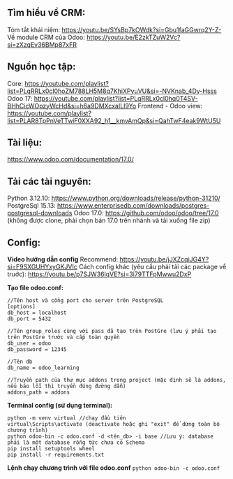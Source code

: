 ## Tìm hiểu về CRM:

Tóm tắt khái niệm: https://youtu.be/SYsBp7kOWdk?si=Gbu1faGGwrq2Y-Z-
Về module CRM của Odoo: https://youtu.be/E2zkTZuW2Vc?si=zXzqEv36BMp87xFR

## Nguồn học tập:
Core: https://youtube.com/playlist?list=PLqRRLx0cl0hoZM788LH5M8q7KhiXPyuVU&si=-NVKnab_4Dy-Hsss
Odoo 17: https://youtube.com/playlist?list=PLqRRLx0cl0hq0T4SV-BHhCicWOpzyWcHd&si=h6a9DMXcxaILI9Yo
Frontend - Odoo view: https://youtube.com/playlist?list=PLAR8TpPnVeTTwiF0XXA92_h1__kmvAmQp&si=QahTwF4eak9WtU5U

## Tài liệu:
https://www.odoo.com/documentation/17.0/

## Tải các tài nguyên:
Python 3.12.10: https://www.python.org/downloads/release/python-31210/
PostgreSql 15.13: https://www.enterprisedb.com/downloads/postgres-postgresql-downloads
Odoo 17.0: https://github.com/odoo/odoo/tree/17.0 (không được clone, phải chọn bản 17.0 trên nhánh và tải xuống file zip)

## Config:
**Video hướng dẫn config**
Recommend: https://youtu.be/jJXZcqiJG4Y?si=F9SXGUHYxyGKJVIc
Cách config khác (yêu cầu phải tải các package về truớc): https://youtu.be/p7SJW36lqVE?si=3i79TTFpMwwu2DxP


**Tạo file odoo.conf:**
```
//Tên host và cổng port cho server trên PostgreSQL
[options]
db_host = localhost
db_port = 5432

//Tên group_roles cùng với pass đã tạo trên PostGre (lưu ý phải tạo trên PostGre trước và cấp toàn quyền
db_user = odoo
db_password = 12345

//Tên db
db_name = odoo_learning

//Truyền path của thư mục addons trong project (mặc định sẽ là addons, nếu báo lỗi thì truyền đúng đường dẫn)
addons_path = addons
```

**Terminal config (sử dụng terminal):**
```
python -m venv virtual //chạy đầu tiên
virtual\Scripts\activate (deactivate hoặc ghi "exit" để dừng toàn bộ chương trình)
python odoo-bin -c odoo.conf -d <tên_db> -i base //Lưu ý: database phải là một database rỗng tức chưa có Schema
pip install setuptools wheel
pip install -r requirements.txt
```
**Lệnh chạy chương trình với file odoo.conf**
`python odoo-bin -c odoo.conf`